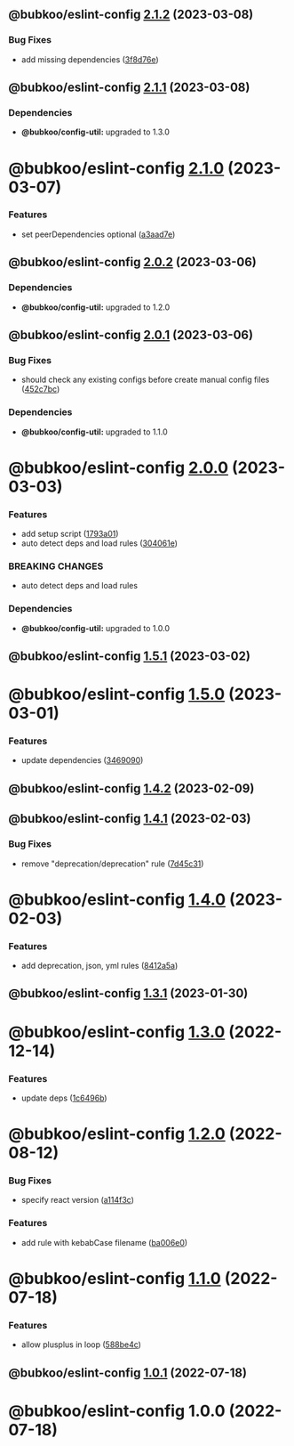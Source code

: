 ## @bubkoo/eslint-config [2.1.2](https://github.com/bubkoo/configs/compare/@bubkoo/eslint-config@2.1.1...@bubkoo/eslint-config@2.1.2) (2023-03-08)


### Bug Fixes

* add missing dependencies ([3f8d76e](https://github.com/bubkoo/configs/commit/3f8d76ef60e6496b23f09f39647b493805abec12))

## @bubkoo/eslint-config [2.1.1](https://github.com/bubkoo/configs/compare/@bubkoo/eslint-config@2.1.0...@bubkoo/eslint-config@2.1.1) (2023-03-08)





### Dependencies

* **@bubkoo/config-util:** upgraded to 1.3.0

# @bubkoo/eslint-config [2.1.0](https://github.com/bubkoo/configs/compare/@bubkoo/eslint-config@2.0.2...@bubkoo/eslint-config@2.1.0) (2023-03-07)


### Features

* set peerDependencies optional ([a3aad7e](https://github.com/bubkoo/configs/commit/a3aad7eca9b2ab0c0e5a60dcbfad48b08f4adc3d))

## @bubkoo/eslint-config [2.0.2](https://github.com/bubkoo/configs/compare/@bubkoo/eslint-config@2.0.1...@bubkoo/eslint-config@2.0.2) (2023-03-06)





### Dependencies

* **@bubkoo/config-util:** upgraded to 1.2.0

## @bubkoo/eslint-config [2.0.1](https://github.com/bubkoo/configs/compare/@bubkoo/eslint-config@2.0.0...@bubkoo/eslint-config@2.0.1) (2023-03-06)


### Bug Fixes

* should check any existing configs before create manual config files ([452c7bc](https://github.com/bubkoo/configs/commit/452c7bcbba7489a22cbfb099200aa3afea808213))





### Dependencies

* **@bubkoo/config-util:** upgraded to 1.1.0

# @bubkoo/eslint-config [2.0.0](https://github.com/bubkoo/configs/compare/@bubkoo/eslint-config@1.5.1...@bubkoo/eslint-config@2.0.0) (2023-03-03)


### Features

* add setup script ([1793a01](https://github.com/bubkoo/configs/commit/1793a011116b68250b262ab9ffa679b03c0aabcd))
* auto detect deps and load rules ([304061e](https://github.com/bubkoo/configs/commit/304061e5b4b86a410194ad1c085508b82b681f54))


### BREAKING CHANGES

* auto detect deps and load rules





### Dependencies

* **@bubkoo/config-util:** upgraded to 1.0.0

## @bubkoo/eslint-config [1.5.1](https://github.com/bubkoo/configs/compare/@bubkoo/eslint-config@1.5.0...@bubkoo/eslint-config@1.5.1) (2023-03-02)

# @bubkoo/eslint-config [1.5.0](https://github.com/bubkoo/configs/compare/@bubkoo/eslint-config@1.4.2...@bubkoo/eslint-config@1.5.0) (2023-03-01)


### Features

* update dependencies ([3469090](https://github.com/bubkoo/configs/commit/3469090880735010c7f8f90ae746969eed1269ef))

## @bubkoo/eslint-config [1.4.2](https://github.com/bubkoo/configs/compare/@bubkoo/eslint-config@1.4.1...@bubkoo/eslint-config@1.4.2) (2023-02-09)

## @bubkoo/eslint-config [1.4.1](https://github.com/bubkoo/configs/compare/@bubkoo/eslint-config@1.4.0...@bubkoo/eslint-config@1.4.1) (2023-02-03)


### Bug Fixes

* remove "deprecation/deprecation" rule ([7d45c31](https://github.com/bubkoo/configs/commit/7d45c3115991566842509a8b3a9eb431b400912f))

# @bubkoo/eslint-config [1.4.0](https://github.com/bubkoo/configs/compare/@bubkoo/eslint-config@1.3.1...@bubkoo/eslint-config@1.4.0) (2023-02-03)


### Features

* add deprecation, json, yml rules ([8412a5a](https://github.com/bubkoo/configs/commit/8412a5a10de8bc15dd8565d7149fa0997ea7fa87))

## @bubkoo/eslint-config [1.3.1](https://github.com/bubkoo/configs/compare/@bubkoo/eslint-config@1.3.0...@bubkoo/eslint-config@1.3.1) (2023-01-30)

# @bubkoo/eslint-config [1.3.0](https://github.com/bubkoo/configs/compare/@bubkoo/eslint-config@1.2.0...@bubkoo/eslint-config@1.3.0) (2022-12-14)


### Features

* update deps ([1c6496b](https://github.com/bubkoo/configs/commit/1c6496b5683e138e66529a7e51f7b4cd788676b8))

# @bubkoo/eslint-config [1.2.0](https://github.com/bubkoo/configs/compare/@bubkoo/eslint-config@1.1.0...@bubkoo/eslint-config@1.2.0) (2022-08-12)


### Bug Fixes

* specify react version ([a114f3c](https://github.com/bubkoo/configs/commit/a114f3c1dabc4fab3d8bc09975a05950b62ec4e8))


### Features

* add rule with kebabCase filename ([ba006e0](https://github.com/bubkoo/configs/commit/ba006e06e5ccb6e609d7e3c400538ce72013ee01))

# @bubkoo/eslint-config [1.1.0](https://github.com/bubkoo/configs/compare/@bubkoo/eslint-config@1.0.1...@bubkoo/eslint-config@1.1.0) (2022-07-18)


### Features

* allow plusplus in loop ([588be4c](https://github.com/bubkoo/configs/commit/588be4cbabdcf04502dcdd202bad73d5063c165b))

## @bubkoo/eslint-config [1.0.1](https://github.com/bubkoo/configs/compare/@bubkoo/eslint-config@1.0.0...@bubkoo/eslint-config@1.0.1) (2022-07-18)

# @bubkoo/eslint-config 1.0.0 (2022-07-18)

